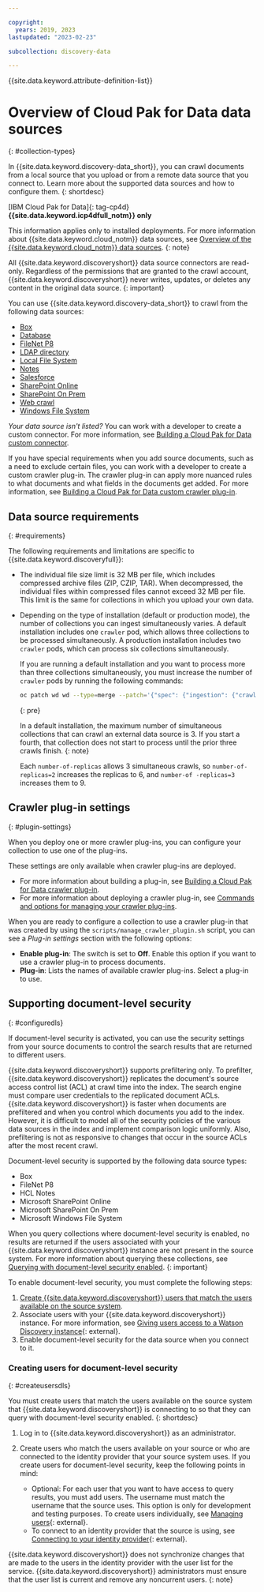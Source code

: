 ```yaml
---

copyright:
  years: 2019, 2023
lastupdated: "2023-02-23"

subcollection: discovery-data

---
```


{{site.data.keyword.attribute-definition-list}}

# Overview of Cloud Pak for Data data sources
{: #collection-types}

<!-- 2.1.3 c/s help for the *Select a Data Source* page CP4D. Do not delete. -->

In {{site.data.keyword.discovery-data_short}}, you can crawl documents from a local source that you upload or from a remote data source that you connect to. Learn more about the supported data sources and how to configure them.
{: shortdesc}

[IBM Cloud Pak for Data]{: tag-cp4d} **{{site.data.keyword.icp4dfull_notm}} only**

This information applies only to installed deployments. For more information about {{site.data.keyword.cloud_notm}} data sources, see [Overview of the {{site.data.keyword.cloud_notm}} data sources](/docs/discovery-data?topic=discovery-data-sources).
{: note}

All {{site.data.keyword.discoveryshort}} data source connectors are read-only. Regardless of the permissions that are granted to the crawl account, {{site.data.keyword.discoveryshort}} never writes, updates, or deletes any content in the original data source.
{: important}

You can use {{site.data.keyword.discovery-data_short}} to crawl from the following data sources:

- [Box](/docs/discovery-data?topic=discovery-data-connector-box-cp4d)
- [Database](/docs/discovery-data?topic=discovery-data-connector-database-cp4d)
- [FileNet P8](/docs/discovery-data?topic=discovery-data-connector-filenet-cp4d)
- [LDAP directory](/docs/discovery-data?topic=discovery-data-connector-ldap-cp4d)
- [Local File System](/docs/discovery-data?topic=discovery-data-connector-lfs-cp4d)
- [Notes](/docs/discovery-data?topic=discovery-data-connector-notes-cp4d)
- [Salesforce](/docs/discovery-data?topic=discovery-data-connector-salesforce-cp4d)
- [SharePoint Online](/docs/discovery-data?topic=discovery-data-connector-sharepoint-online-cp4d)
- [SharePoint On Prem](/docs/discovery-data?topic=discovery-data-connector-sharepoint-onprem-cp4d)
- [Web crawl](/docs/discovery-data?topic=discovery-data-connector-web-cp4d)
- [Windows File System](/docs/discovery-data?topic=discovery-data-connector-wfs-cp4d)

*Your data source isn't listed?* You can work with a developer to create a custom connector. For more information, see [Building a Cloud Pak for Data custom connector](/docs/discovery-data?topic=discovery-data-build-connector).

If you have special requirements when you add source documents, such as a need to exclude certain files, you can work with a developer to create a custom crawler plug-in. The crawler plug-in can apply more nuanced rules to what documents and what fields in the documents get added. For more information, see [Building a Cloud Pak for Data custom crawler plug-in](/docs/discovery-data?topic=discovery-data-crawler-plugin-build).

## Data source requirements
{: #requirements}

The following requirements and limitations are specific to {{site.data.keyword.discoveryfull}}:

- The individual file size limit is 32 MB per file, which includes compressed archive files (ZIP, CZIP, TAR). When decompressed, the individual files within compressed files cannot exceed 32 MB per file. This limit is the same for collections in which you upload your own data.
- Depending on the type of installation (default or production mode), the number of collections you can ingest simultaneously varies. A default installation includes one `crawler` pod, which allows three collections to be processed simultaneously. A production installation includes two `crawler` pods, which can process six collections simultaneously.

     If you are running a default installation and you want to process more than three collections simultaneously, you must increase the number of `crawler` pods by running the following commands:

     ```bash
     oc patch wd wd --type=merge --patch='{"spec": {"ingestion": {"crawler": {"replicas": <number-of-replicas> } } } }'
     ```
     {: pre}

     In a default installation, the maximum number of simultaneous collections that can crawl an external data source is 3. If you start a fourth, that collection does not start to process until the prior three crawls finish.
     {: note}

     Each `number-of-replicas` allows 3 simultaneous crawls, so `number-of-replicas=2` increases the replicas to 6, and `number-of -replicas=3` increases them to 9.

## Crawler plug-in settings
{: #plugin-settings}

When you deploy one or more crawler plug-ins, you can configure your collection to use one of the plug-ins.

These settings are only available when crawler plug-ins are deployed.

- For more information about building a plug-in, see [Building a Cloud Pak for Data crawler plug-in](/docs/discovery-data?topic=discovery-data-crawler-plugin-build).
- For more information about deploying a crawler plug-in, see [Commands and options for managing your crawler plug-ins](/docs/discovery-data?topic=discovery-data-manage-plugin#mng-plugin-cmd-opt).

When you are ready to configure a collection to use a crawler plug-in that was created by using the `scripts/manage_crawler_plugin.sh` script, you can see a *Plug-in settings* section with the following options:

- **Enable plug-in**: The switch is set to **Off**. Enable this option if you want to use a crawler plug-in to process documents.
- **Plug-in**: Lists the names of available crawler plug-ins. Select a plug-in to use.

## Supporting document-level security
{: #configuredls}

If document-level security is activated, you can use the security settings from your source documents to control the search results that are returned to different users.

{{site.data.keyword.discoveryshort}} supports prefiltering only. To prefilter, {{site.data.keyword.discoveryshort}} replicates the document's source access control list (ACL) at crawl time into the index. The search engine must compare user credentials to the replicated document ACLs. {{site.data.keyword.discoveryshort}} is faster when documents are prefiltered and when you control which documents you add to the index. However, it is difficult to model all of the security policies of the various data sources in the index and implement comparison logic uniformly. Also, prefiltering is not as responsive to changes that occur in the source ACLs after the most recent crawl.

Document-level security is supported by the following data source types:

- Box
- FileNet P8
- HCL Notes
- Microsoft SharePoint Online
- Microsoft SharePoint On Prem
- Microsoft Windows File System

When you query collections where document-level security is enabled, no results are returned if the users associated with your {{site.data.keyword.discoveryshort}} instance are not present in the source system. For more information about querying these collections, see [Querying with document-level security enabled](/docs/discovery-data?topic=discovery-data-query-concepts#querydls).
{: important}

To enable document-level security, you must complete the following steps:

1.  [Create {{site.data.keyword.discoveryshort}} users that match the users available on the source system](#createusersdls).
1.  Associate users with your {{site.data.keyword.discoveryshort}} instance. For more information, see [Giving users access to a Watson Discovery instance](https://www.ibm.com/docs/SSQNUZ_4.6.x/svc-discovery/discovery-admin-add-users.html){: external}.
1.  Enable document-level security for the data source when you connect to it.

### Creating users for document-level security
{: #createusersdls}

You must create users that match the users available on the source system that {{site.data.keyword.discoveryshort}} is connecting to so that they can query with document-level security enabled.
{: shortdesc}

1. Log in to {{site.data.keyword.discoveryshort}} as an administrator.
1. Create users who match the users available on your source or who are connected to the identity provider that your source system uses. If you create users for document-level security, keep the following points in mind:

   - Optional: For each user that you want to have access to query results, you must add users. The username must match the username that the source uses. This option is only for development and testing purposes. To create users individually, see [Managing users](https://www.ibm.com/docs/SSQNUZ_4.6.x/cpd/admin/users.html){: external}.
   - To connect to an identity provider that the source is using, see [Connecting to your identity provider](https://www.ibm.com/docs/SSQNUZ_4.6.x/cpd/admin/ldap.html){: external}.

{{site.data.keyword.discoveryshort}} does not synchronize changes that are made to the users in the identity provider with the user list for the service. {{site.data.keyword.discoveryshort}} administrators must ensure that the user list is current and remove any noncurrent users.
{: note}
